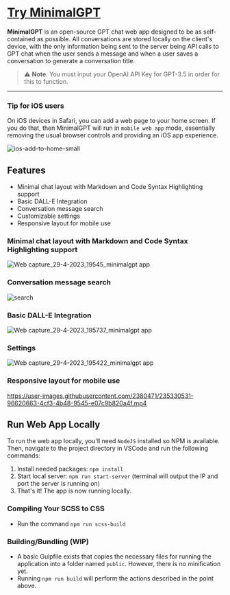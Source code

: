 # [Try MinimalGPT](https://minimalgpt.app/)

**MinimalGPT** is an open-source GPT chat web app designed to be as self-contained as possible. All conversations are stored locally on the client's device, with the only information being sent to the server being API calls to GPT chat when the user sends a message and when a user saves a conversation to generate a conversation title.

> ⚠️ **Note**: You must input your OpenAI API Key for GPT-3.5 in order for this to function.

---

### Tip for iOS users

On iOS devices in Safari, you can add a web page to your home screen. If you do that, then MinimalGPT will run in `mobile web app` mode, essentially removing the usual browser controls and providing an iOS app experience.

![ios-add-to-home-small](https://user-images.githubusercontent.com/2380471/235267080-d69a2a46-50fa-4acf-b36b-da10b5d439d1.jpg)


## Features

- Minimal chat layout with Markdown and Code Syntax Highlighting support
- Basic DALL-E Integration
- Conversation message search
- Customizable settings
- Responsive layout for mobile use

### Minimal chat layout with Markdown and Code Syntax Highlighting support

![Web capture_29-4-2023_19545_minimalgpt app](https://user-images.githubusercontent.com/2380471/235330441-1c17f182-1dfc-4e68-acb6-9f96ec9d031f.jpeg)

### Conversation message search

![search](https://user-images.githubusercontent.com/2380471/235330608-4e7a799d-8968-4a0d-81bf-499f646e2ce4.png)

### Basic DALL-E Integration

![Web capture_29-4-2023_195737_minimalgpt app](https://user-images.githubusercontent.com/2380471/235330549-ce91ba12-aa20-4284-8b91-b3391f88446a.jpeg)

### Settings

![Web capture_29-4-2023_195422_minimalgpt app](https://user-images.githubusercontent.com/2380471/235330449-fcb36cf3-13e3-44c6-a1c2-4b934e851efa.jpeg)

### Responsive layout for mobile use

https://user-images.githubusercontent.com/2380471/235330531-96620663-4cf3-4b48-9545-e07c9b820a4f.mp4

## Run Web App Locally

To run the web app locally, you'll need `NodeJS` installed so NPM is available. Then, navigate to the project directory in VSCode and run the following commands:

1. Install needed packages: `npm install`
2. Start local server: `npm run start-server` (terminal will output the IP and port the server is running on)
3. That's it! The app is now running locally.

### Compiling Your SCSS to CSS

- Run the command `npm run scss-build`

### Building/Bundling (WIP)

- A basic Gulpfile exists that copies the necessary files for running the application into a folder named `public`. However, there is no minification yet.
- Running `npm run build` will perform the actions described in the point above.
